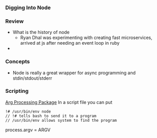 ### Digging Into Node

### Review
 - What is the history of node
   - Ryan Dhal was experimenting with creating fast microservices, arrived at js after needing an event loop in ruby
 -  
 
### Concepts
 - Node is really a great wrapper for async programming and stdin/stdout/stderr
 
 
### Scripting
[Arg Processing Package](https://www.npmjs.com/package/minimist)
In a script file you can put
```
!# /usr/bin/env node
// !# tells bash to send it to a program
// /usr/bin/env allows system to find the program
``` 

process.argv = ARGV
  